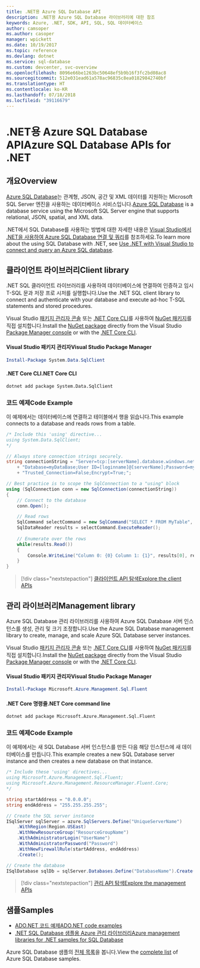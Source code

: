 ```yaml
---
title: .NET용 Azure SQL Database API
description: .NET용 Azure SQL Database 라이브러리에 대한 참조
keywords: Azure, .NET, SDK, API, SQL, SQL 데이터베이스
author: camsoper
ms.author: casoper
manager: wpickett
ms.date: 10/19/2017
ms.topic: reference
ms.devlang: dotnet
ms.service: sql-database
ms.custom: devcenter, svc-overview
ms.openlocfilehash: 8096e66be1263bc50648ef5b9b16f3fc2bd08ac8
ms.sourcegitcommit: 512e031ead61a578ac96835c8ea01829842740bf
ms.translationtype: HT
ms.contentlocale: ko-KR
ms.lasthandoff: 07/18/2018
ms.locfileid: "39116679"
---
```

# <a name="azure-sql-database-apis-for-net"></a><span data-ttu-id="d2735-104">.NET용 Azure SQL Database API</span><span class="sxs-lookup"><span data-stu-id="d2735-104">Azure SQL Database APIs for .NET</span></span>

## <a name="overview"></a><span data-ttu-id="d2735-105">개요</span><span class="sxs-lookup"><span data-stu-id="d2735-105">Overview</span></span>

<span data-ttu-id="d2735-106">[Azure SQL Database](https://docs.microsoft.com/azure/sql-database/sql-database-technical-overview)는 관계형, JSON, 공간 및 XML 데이터를 지원하는 Microsoft SQL Server 엔진을 사용하는 데이터베이스 서비스입니다.</span><span class="sxs-lookup"><span data-stu-id="d2735-106">[Azure SQL Database](https://docs.microsoft.com/azure/sql-database/sql-database-technical-overview) is a database service using the Microsoft SQL Server engine that supports relational, JSON, spatial, and XML data.</span></span> 

<span data-ttu-id="d2735-107">.NET에서 SQL Database를 사용하는 방법에 대한 자세한 내용은 [Visual Studio에서 .NET을 사용하여 Azure SQL Database 연결 및 쿼리](https://docs.microsoft.com/azure/sql-database/sql-database-connect-query-dotnet-visual-studio)를 참조하세요.</span><span class="sxs-lookup"><span data-stu-id="d2735-107">To learn more about the using SQL Database with .NET, see [Use .NET with Visual Studio to connect and query an Azure SQL database](https://docs.microsoft.com/azure/sql-database/sql-database-connect-query-dotnet-visual-studio).</span></span>

## <a name="client-library"></a><span data-ttu-id="d2735-108">클라이언트 라이브러리</span><span class="sxs-lookup"><span data-stu-id="d2735-108">Client library</span></span>

<span data-ttu-id="d2735-109">.NET SQL 클라이언트 라이브러리를 사용하여 데이터베이스에 연결하여 인증하고 임시 T-SQL 문과 저장 프로 시저를 실행합니다.</span><span class="sxs-lookup"><span data-stu-id="d2735-109">Use the .NET SQL client library to connect and authenticate with your database and execute ad-hoc T-SQL statements and stored procedures.</span></span>

<span data-ttu-id="d2735-110">Visual Studio [패키지 관리자 콘솔](https://docs.microsoft.com/nuget/tools/package-manager-console) 또는 [.NET Core CLI](https://docs.microsoft.com/dotnet/core/tools/dotnet-add-package)를 사용하여 [NuGet 패키지]( https://www.nuget.org/packages/System.Data.SqlClient)를 직접 설치합니다.</span><span class="sxs-lookup"><span data-stu-id="d2735-110">Install the [NuGet package]( https://www.nuget.org/packages/System.Data.SqlClient) directly from the Visual Studio [Package Manager console](https://docs.microsoft.com/nuget/tools/package-manager-console) or with the [.NET Core CLI](https://docs.microsoft.com/dotnet/core/tools/dotnet-add-package).</span></span>

#### <a name="visual-studio-package-manager"></a><span data-ttu-id="d2735-111">Visual Studio 패키지 관리자</span><span class="sxs-lookup"><span data-stu-id="d2735-111">Visual Studio Package Manager</span></span>

```powershell
Install-Package System.Data.SqlClient
```

#### <a name="net-core-cli"></a><span data-ttu-id="d2735-112">.NET Core CLI</span><span class="sxs-lookup"><span data-stu-id="d2735-112">.NET Core CLI</span></span>

```bash
dotnet add package System.Data.SqlClient
```

### <a name="code-example"></a><span data-ttu-id="d2735-113">코드 예제</span><span class="sxs-lookup"><span data-stu-id="d2735-113">Code Example</span></span>

<span data-ttu-id="d2735-114">이 예제에서는 데이터베이스에 연결하고 테이블에서 행을 읽습니다.</span><span class="sxs-lookup"><span data-stu-id="d2735-114">This example connects to a database and reads rows from a table.</span></span>

```csharp
/* Include this 'using' directive...
using System.Data.SqlClient;
*/

// Always store connection strings securely. 
string connectionString = "Server=tcp:[serverName].database.windows.net;" 
    + "Database=myDataBase;User ID=[loginname]@[serverName];Password=myPassword;"
    + "Trusted_Connection=False;Encrypt=True;";

// Best practice is to scope the SqlConnection to a "using" block
using (SqlConnection conn = new SqlConnection(connectionString))
{
    // Connect to the database
    conn.Open();

    // Read rows
    SqlCommand selectCommand = new SqlCommand("SELECT * FROM MyTable", conn);
    SqlDataReader results = selectCommand.ExecuteReader();
    
    // Enumerate over the rows
    while(results.Read())
    {
        Console.WriteLine("Column 0: {0} Column 1: {1}", results[0], results[1]);
    }
}
```

> [!div class="nextstepaction"]
> [<span data-ttu-id="d2735-115">클라이언트 API 탐색</span><span class="sxs-lookup"><span data-stu-id="d2735-115">Explore the client APIs</span></span>](/dotnet/api/overview/azure/sql/client)

## <a name="management-library"></a><span data-ttu-id="d2735-116">관리 라이브러리</span><span class="sxs-lookup"><span data-stu-id="d2735-116">Management library</span></span>

<span data-ttu-id="d2735-117">Azure SQL Database 관리 라이브러리를 사용하여 Azure SQL Database 서버 인스턴스를 생성, 관리 및 크기 조정합니다.</span><span class="sxs-lookup"><span data-stu-id="d2735-117">Use the Azure SQL Database management library to create, manage, and scale Azure SQL Database server instances.</span></span>

<span data-ttu-id="d2735-118">Visual Studio [패키지 관리자 콘솔](https://docs.microsoft.com/nuget/tools/package-manager-console) 또는 [.NET Core CLI](https://docs.microsoft.com/dotnet/core/tools/dotnet-add-package)를 사용하여 [NuGet 패키지](https://www.nuget.org/packages/Microsoft.Azure.Management.Sql.Fluent/)를 직접 설치합니다.</span><span class="sxs-lookup"><span data-stu-id="d2735-118">Install the [NuGet package](https://www.nuget.org/packages/Microsoft.Azure.Management.Sql.Fluent/) directly from the Visual Studio [Package Manager console](https://docs.microsoft.com/nuget/tools/package-manager-console) or with the [.NET Core CLI](https://docs.microsoft.com/dotnet/core/tools/dotnet-add-package).</span></span>

#### <a name="visual-studio-package-manager"></a><span data-ttu-id="d2735-119">Visual Studio 패키지 관리자</span><span class="sxs-lookup"><span data-stu-id="d2735-119">Visual Studio Package Manager</span></span>

```powershell
Install-Package Microsoft.Azure.Management.Sql.Fluent
``` 

#### <a name="net-core-command-line"></a><span data-ttu-id="d2735-120">.NET Core 명령줄</span><span class="sxs-lookup"><span data-stu-id="d2735-120">.NET Core command line</span></span>

```bash
dotnet add package Microsoft.Azure.Management.Sql.Fluent
```

### <a name="code-example"></a><span data-ttu-id="d2735-121">코드 예제</span><span class="sxs-lookup"><span data-stu-id="d2735-121">Code Example</span></span>

<span data-ttu-id="d2735-122">이 예제에서는 새 SQL Database 서버 인스턴스를 만든 다음 해당 인스턴스에 새 데이터베이스를 만듭니다.</span><span class="sxs-lookup"><span data-stu-id="d2735-122">This example creates a new SQL Database server instance and then creates a new database on that instance.</span></span>

```csharp
/* Include these 'using' directives...
using Microsoft.Azure.Management.Sql.Fluent;
using Microsoft.Azure.Management.ResourceManager.Fluent.Core;
*/

string startAddress = "0.0.0.0";
string endAddress = "255.255.255.255";

// Create the SQL server instance
ISqlServer sqlServer = azure.SqlServers.Define("UniqueServerName")
    .WithRegion(Region.USEast)
    .WithNewResourceGroup("ResourceGroupName")
    .WithAdministratorLogin("UserName")
    .WithAdministratorPassword("Password")
    .WithNewFirewallRule(startAddress, endAddress)
    .Create();

// Create the database
ISqlDatabase sqlDb = sqlServer.Databases.Define("DatabaseName").Create();
```

> [!div class="nextstepaction"]
> [<span data-ttu-id="d2735-123">관리 API 탐색</span><span class="sxs-lookup"><span data-stu-id="d2735-123">Explore the management APIs</span></span>](/dotnet/api/overview/azure/sql/management)

## <a name="samples"></a><span data-ttu-id="d2735-124">샘플</span><span class="sxs-lookup"><span data-stu-id="d2735-124">Samples</span></span>

- [<span data-ttu-id="d2735-125">ADO.NET 코드 예제</span><span class="sxs-lookup"><span data-stu-id="d2735-125">ADO.NET code examples</span></span>](/dotnet/framework/data/adonet/ado-net-code-examples)
- [<span data-ttu-id="d2735-126">.NET SQL Database 샘플용 Azure 관리 라이브러리</span><span class="sxs-lookup"><span data-stu-id="d2735-126">Azure management libraries for .NET samples for SQL Database</span></span>](/dotnet/azure/dotnet-sdk-azure-sql-database-samples)

<span data-ttu-id="d2735-127">Azure SQL Database 샘플의 [전체 목록](https://azure.microsoft.com/resources/samples/?platform=dotnet&term=sql+database)을 봅니다.</span><span class="sxs-lookup"><span data-stu-id="d2735-127">View the [complete list](https://azure.microsoft.com/resources/samples/?platform=dotnet&term=sql+database) of Azure SQL Database samples.</span></span>

